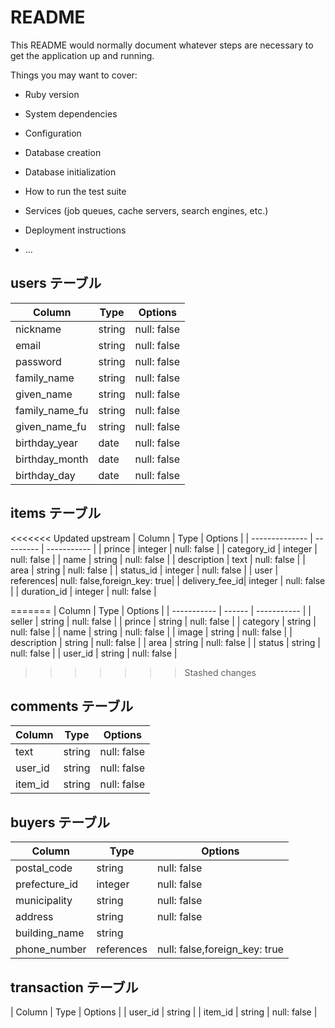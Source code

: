 # README

This README would normally document whatever steps are necessary to get the
application up and running.

Things you may want to cover:

* Ruby version

* System dependencies

* Configuration

* Database creation

* Database initialization

* How to run the test suite

* Services (job queues, cache servers, search engines, etc.)

* Deployment instructions

* ...

## users テーブル

| Column        | Type   | Options     |
| ------------- | ------ | ----------- |
| nickname      | string | null: false |
| email         | string | null: false |
| password      | string | null: false |
| family_name   | string | null: false |
| given_name    | string | null: false |
| family_name_fu| string | null: false |
| given_name_fu | string | null: false |
| birthday_year | date   | null: false |
| birthday_month| date   | null: false |
| birthday_day  | date   | null: false |


## items テーブル

<<<<<<< Updated upstream
| Column         | Type      | Options                      |
| -------------- | --------- | -----------                  |
| prince         | integer   | null: false                  |
| category_id    | integer   | null: false                  |
| name           | string    | null: false                  |
| description    | text      | null: false                  |
| area           | string    | null: false                  |
| status_id      | integer   | null: false                  |
| user           | references| null: false,foreign_key: true|
| delivery_fee_id| integer   | null: false                  |
| duration_id    | integer   | null: false                  |

=======
| Column      | Type   | Options     |
| ----------- | ------ | ----------- |
| seller      | string | null: false |
| prince      | string | null: false |
| category    | string | null: false |
| name        | string | null: false |
| image       | string | null: false |
| description | string | null: false |
| area        | string | null: false |
| status      | string | null: false |
| user_id     | string | null: false |
>>>>>>> Stashed changes

## comments テーブル

| Column     | Type   | Options     |
| ---------- | ------ | ----------- |
| text       | string | null: false |
| user_id    | string | null: false |
| item_id    | string | null: false |

## buyers テーブル

| Column        | Type      | Options     |
| ------------- | --------- | ----------- |
| postal_code   | string    | null: false |
| prefecture_id | integer   | null: false |
| municipality  | string    | null: false |
| address       | string    | null: false |
| building_name | string    |             |
|phone_number   | references|null: false,foreign_key: true|

## transaction テーブル

| Column     | Type   | Options     |
| user_id    | string | 
| item_id    | string | null: false |